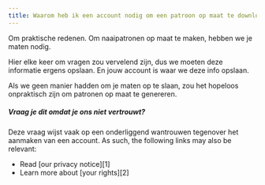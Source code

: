 ```yaml
---
title: Waarom heb ik een account nodig om een patroon op maat te downloaden?
---
```


Om praktische redenen. Om naaipatronen op maat te maken, hebben we je maten nodig.

Hier elke keer om vragen zou vervelend zijn, dus we moeten deze informatie ergens opslaan. En jouw account is waar we deze info opslaan.

Als we geen manier hadden om je maten op te slaan, zou het hopeloos onpraktisch zijn om patronen op maat te genereren.

<Note>

##### Vraag je dit omdat je ons niet vertrouwt?

Deze vraag wijst vaak op een onderliggend wantrouwen tegenover het aanmaken van een account. As such, the following links may also be relevant:

- Read [our privacy notice][1]
- Learn more about [your rights][2]

</Note>
